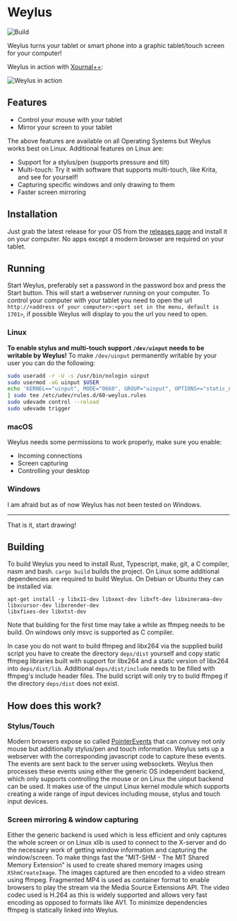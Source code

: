 # Weylus
![Build](https://github.com/H-M-H/Weylus/workflows/Build/badge.svg)

Weylus turns your tablet or smart phone into a graphic tablet/touch screen for your computer!

Weylus in action with [Xournal++](https://github.com/xournalpp/xournalpp):

![Weylus in action](In_action.gif)

## Features
- Control your mouse with your tablet
- Mirror your screen to your tablet

The above features are available on all Operating Systems but Weylus works best on Linux. Additional
features on Linux are:
- Support for a stylus/pen (supports pressure and tilt)
- Multi-touch: Try it with software that supports multi-touch, like Krita, and see for yourself!
- Capturing specific windows and only drawing to them
- Faster screen mirroring

## Installation
Just grab the latest release for your OS from the
[releases page](https://github.com/H-M-H/Weylus/releases) and install it on your computer. No apps
except a modern browser are required on your tablet.

## Running
Start Weylus, preferably set a password in the password box and press the Start button. This will
start a webserver running on your computer. To control your computer with your tablet you need to
open the url `http://<address of your computer>:<port set in the menu, default is 1701>`, if
possible Weylus will display to you the url you need to open.

### Linux
**To enable stylus and multi-touch support `/dev/uinput` needs to be writable by Weylus!**
To make `/dev/uinput` permanently writable by your user you can do the following:
```sh
sudo useradd -r -U -s /usr/bin/nologin uinput
sudo usermod -aG uinput $USER
echo 'KERNEL=="uinput", MODE="0660", GROUP="uinput", OPTIONS+="static_node=uinput"' \
| sudo tee /etc/udev/rules.d/60-weylus.rules
sudo udevadm control --reload
sudo udevadm trigger
```

### macOS
Weylus needs some permissions to work properly, make sure you enable:
- Incoming connections
- Screen capturing
- Controlling your desktop

### Windows
I am afraid but as of now Weylus has not been tested on Windows.

---

That is it, start drawing!

## Building
To build Weylus you need to install Rust, Typescript, make, git, a C compiler, nasm and bash. `cargo
build` builds the project. On Linux some additional dependencies are required to build Weylus. On
Debian or Ubuntu they can be installed via:
```
apt-get install -y libx11-dev libxext-dev libxft-dev libxinerama-dev libxcursor-dev libxrender-dev
libxfixes-dev libxtst-dev
```
Note that building for the first time may take a while as ffmpeg needs to be build. On windows only
msvc is supported as C compiler.

In case you do not want to build ffmpeg and libx264 via the supplied build script you have to create
the directory `deps/dist` yourself and copy static ffmpeg libraries built with support for libx264
and a static version of libx264 into `deps/dist/lib`. Additional `deps/dist/include` needs to be
filled with ffmpeg's include header files. The build script will only try to build ffmpeg if the
directory `deps/dist` does not exist.

## How does this work?
### Stylus/Touch
Modern browsers expose so called
[PointerEvents](https://developer.mozilla.org/en-US/docs/Web/API/PointerEvent) that can convey not
only mouse but additionally stylus/pen and touch information. Weylus sets up a webserver with the
corresponding javascript code to capture these events. The events are sent back to the server using
websockets.
Weylus then processes these events using either the generic OS independent backend, which only
supports controlling the mouse or on Linux the uinput backend can be used. It makes use of the
uinput Linux kernel module which supports creating a wide range of input devices including mouse,
stylus and touch input devices.

### Screen mirroring & window capturing
Either the generic backend is used which is less efficient and only captures the whole screen or on
Linux xlib is used to connect to the X-server and do the necessary work of getting window
information and capturing the window/screen. To make things fast the "MIT-SHM - The MIT Shared
Memory Extension" is used to create shared memory images using `XShmCreateImage`. The images
captured are then encoded to a video stream using ffmpeg. Fragmented MP4 is used as container format
to enable browsers to play the stream via the Media Source Extensions API. The video codec used is
H.264 as this is widely supported and allows very fast encoding as opposed to formats like AV1. To
minimize dependencies ffmpeg is statically linked into Weylus.
